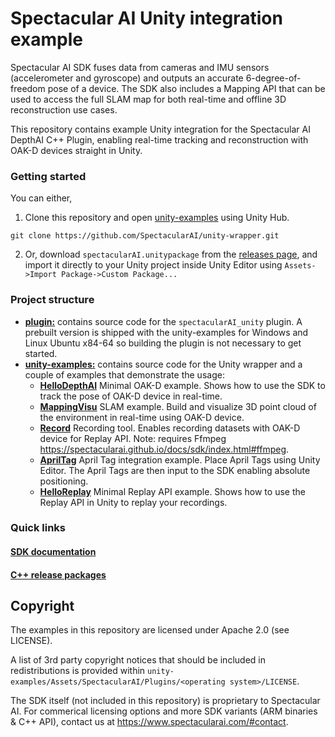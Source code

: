 # Spectacular AI Unity integration example

Spectacular AI SDK fuses data from cameras and IMU sensors (accelerometer and gyroscope) and outputs an accurate 6-degree-of-freedom pose of a device. The SDK also includes a Mapping API that can be used to access the full SLAM map for both real-time and offline 3D reconstruction use cases.

This repository contains example Unity integration for the Spectacular AI DepthAI C++ Plugin, enabling real-time tracking and reconstruction with OAK-D devices straight in Unity.

### Getting started
You can either,
1. Clone this repository and open [unity-examples](https://github.com/SpectacularAI/unity-wrapper/tree/main/unity-examples) using Unity Hub.
```
git clone https://github.com/SpectacularAI/unity-wrapper.git
```

2. Or, download `spectacularAI.unitypackage` from the [releases page](https://github.com/SpectacularAI/unity-wrapper/releases), and import it directly to your Unity project inside Unity Editor using `Assets->Import Package->Custom Package...`

### Project structure

 * **[plugin:](https://github.com/SpectacularAI/unity-wrapper/tree/main/plugin)** contains source code for the `spectacularAI_unity` plugin. A prebuilt version is shipped with the unity-examples for Windows and Linux Ubuntu x84-64 so building the plugin is not necessary to get started.
 * **[unity-examples:](https://github.com/SpectacularAI/unity-wrapper/tree/main/unity-examples)** contains source code for the Unity wrapper and a couple of examples that demonstrate the usage:
    * **[HelloDepthAI](https://github.com/SpectacularAI/unity-wrapper/tree/main/unity-examples/Assets/SpectacularAI/Examples/HelloDepthAI)** Minimal OAK-D example. Shows how to use the SDK to track the pose of OAK-D device in real-time.
    * **[MappingVisu](https://github.com/SpectacularAI/unity-wrapper/tree/main/unity-examples/Assets/SpectacularAI/Examples/MappingVisu)** SLAM example. Build and visualize 3D point cloud of the environment in real-time using OAK-D device.
    * **[Record](https://github.com/SpectacularAI/unity-wrapper/tree/main/unity-examples/Assets/SpectacularAI/Examples/Record)** Recording tool. Enables recording datasets with OAK-D device for Replay API. Note: requires Ffmpeg https://spectacularai.github.io/docs/sdk/index.html#ffmpeg.
    * **[AprilTag](https://github.com/SpectacularAI/unity-wrapper/tree/main/unity-examples/Assets/SpectacularAI/Examples/AprilTag)** April Tag integration example. Place April Tags using Unity Editor. The April Tags are then input to the SDK enabling absolute positioning.
    * **[HelloReplay](https://github.com/SpectacularAI/unity-wrapper/tree/main/unity-examples/Assets/SpectacularAI/Examples/HelloReplay)** Minimal Replay API example. Shows how to use the Replay API in Unity to replay your recordings.

### Quick links

#### [SDK documentation](https://spectacularai.github.io/docs/sdk/)
#### [C++ release packages](https://github.com/SpectacularAI/sdk/releases)

## Copyright

The examples in this repository are licensed under Apache 2.0 (see LICENSE).

A list of 3rd party copyright notices that should be included in
redistributions is provided within `unity-examples/Assets/SpectacularAI/Plugins/<operating system>/LICENSE`.

The SDK itself (not included in this repository) is proprietary to Spectacular AI.
For commerical licensing options and more SDK variants (ARM binaries & C++ API),
contact us at https://www.spectacularai.com/#contact.
